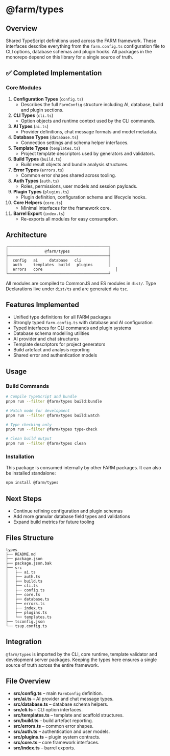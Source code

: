 # @farm/types

## Overview

Shared TypeScript definitions used across the FARM framework. These
interfaces describe everything from the `farm.config.ts` configuration
file to CLI options, database schemas and plugin hooks. All packages
in the monorepo depend on this library for a single source of truth.

## ✅ Completed Implementation

### Core Modules

1. **Configuration Types** (`config.ts`)
   - Describes the full `FarmConfig` structure including AI, database,
     build and plugin sections.
2. **CLI Types** (`cli.ts`)
   - Option objects and runtime context used by the CLI commands.
3. **AI Types** (`ai.ts`)
   - Provider definitions, chat message formats and model metadata.
4. **Database Types** (`database.ts`)
   - Connection settings and schema helper interfaces.
5. **Template Types** (`templates.ts`)
   - Project template descriptors used by generators and validators.
6. **Build Types** (`build.ts`)
   - Build result objects and bundle analysis structures.
7. **Error Types** (`errors.ts`)
   - Common error shapes shared across tooling.
8. **Auth Types** (`auth.ts`)
   - Roles, permissions, user models and session payloads.
9. **Plugin Types** (`plugins.ts`)
   - Plugin definition, configuration schema and lifecycle hooks.
10. **Core Helpers** (`core.ts`)
    - Minimal interfaces for the framework core.
11. **Barrel Export** (`index.ts`)
    - Re-exports all modules for easy consumption.

## Architecture

```
┌────────────────────────────────────────────┐
│                @farm/types                 │
├────────────────────────────────────────────┤
│  config   ai     database   cli            │
│  auth     templates  build   plugins       │
│  errors   core                                │
└────────────────────────────────────────────┘
```

All modules are compiled to CommonJS and ES modules in `dist/`. Type
Declarations live under `dist/ts` and are generated via `tsc`.

## Features Implemented

- Unified type definitions for all FARM packages
- Strongly typed `farm.config.ts` with database and AI configuration
- Typed interfaces for CLI commands and plugin systems
- Database schema modelling utilities
- AI provider and chat structures
- Template descriptors for project generators
- Build artefact and analysis reporting
- Shared error and authentication models

## Usage

### Build Commands

```bash
# Compile TypeScript and bundle
pnpm run --filter @farm/types build:bundle

# Watch mode for development
pnpm run --filter @farm/types build:watch

# Type checking only
pnpm run --filter @farm/types type-check

# Clean build output
pnpm run --filter @farm/types clean
```

### Installation

This package is consumed internally by other FARM packages. It can also
be installed standalone:

```bash
npm install @farm/types
```

## Next Steps

- Continue refining configuration and plugin schemas
- Add more granular database field types and validations
- Expand build metrics for future tooling

## Files Structure

```text
types
├── README.md
├── package.json
├── package.json.bak
├── src
│   ├── ai.ts
│   ├── auth.ts
│   ├── build.ts
│   ├── cli.ts
│   ├── config.ts
│   ├── core.ts
│   ├── database.ts
│   ├── errors.ts
│   ├── index.ts
│   ├── plugins.ts
│   └── templates.ts
├── tsconfig.json
└── tsup.config.ts
```

## Integration

`@farm/types` is imported by the CLI, core runtime, template validator
and development server packages. Keeping the types here ensures a single
source of truth across the entire framework.

## File Overview

- **src/config.ts** – main `FarmConfig` definition.
- **src/ai.ts** – AI provider and chat message types.
- **src/database.ts** – database schema helpers.
- **src/cli.ts** – CLI option interfaces.
- **src/templates.ts** – template and scaffold structures.
- **src/build.ts** – build artefact reporting.
- **src/errors.ts** – common error shapes.
- **src/auth.ts** – authentication and user models.
- **src/plugins.ts** – plugin system contracts.
- **src/core.ts** – core framework interfaces.
- **src/index.ts** – barrel exports.

